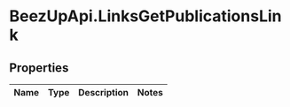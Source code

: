 # BeezUpApi.LinksGetPublicationsLink

## Properties
Name | Type | Description | Notes
------------ | ------------- | ------------- | -------------


